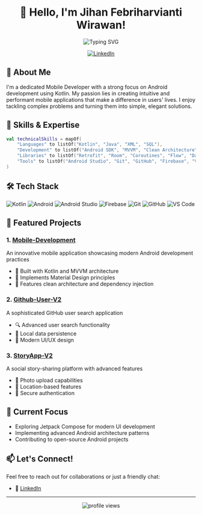 # <div align="center">👋 Hello, I'm Jihan Febriharvianti Wirawan!</div>

<div align="center">
  <img src="https://readme-typing-svg.herokuapp.com?font=Fira+Code&pause=1000&color=54A6FF&center=true&vCenter=true&width=435&lines=Software+Developer;Mobile+Developer;Android+Development+Specialist;Kotlin+Enthusiast" alt="Typing SVG" />
</div>

<p align="center">
  <a href="https://www.linkedin.com/in/jihanfebriharvianti/"><img src="https://img.shields.io/badge/LinkedIn-0077B5?style=for-the-badge&logo=linkedin&logoColor=white" alt="LinkedIn"/></a>
</p>

## 🚀 About Me

I'm a dedicated Mobile Developer with a strong focus on Android development using Kotlin. My passion lies in creating intuitive and performant mobile applications that make a difference in users' lives. I enjoy tackling complex problems and turning them into simple, elegant solutions.

## 💼 Skills & Expertise

```kotlin
val technicalSkills = mapOf(
    "Languages" to listOf("Kotlin", "Java", "XML", "SQL"),
    "Development" to listOf("Android SDK", "MVVM", "Clean Architecture", "RESTful APIs"),
    "Libraries" to listOf("Retrofit", "Room", "Coroutines", "Flow", "Dagger Hilt"),
    "Tools" to listOf("Android Studio", "Git", "GitHub", "Firebase", "VS Code")
)
```

## 🛠️ Tech Stack

![Kotlin](https://img.shields.io/badge/Kotlin-0095D5?style=for-the-badge&logo=kotlin&logoColor=white)
![Android](https://img.shields.io/badge/Android-3DDC84?style=for-the-badge&logo=android&logoColor=white)
![Android Studio](https://img.shields.io/badge/Android%20Studio-3DDC84?style=for-the-badge&logo=android-studio&logoColor=white)
![Firebase](https://img.shields.io/badge/Firebase-FFCA28?style=for-the-badge&logo=firebase&logoColor=black)
![Git](https://img.shields.io/badge/Git-F05032?style=for-the-badge&logo=git&logoColor=white)
![GitHub](https://img.shields.io/badge/GitHub-181717?style=for-the-badge&logo=github&logoColor=white)
![VS Code](https://img.shields.io/badge/VS%20Code-007ACC?style=for-the-badge&logo=visual-studio-code&logoColor=white)

## 📱 Featured Projects

### 1. [Mobile-Development](https://github.com/jihanfebri/Mobile-Development)
An innovative mobile application showcasing modern Android development practices
- 🔧 Built with Kotlin and MVVM architecture
- 📱 Implements Material Design principles
- 🔄 Features clean architecture and dependency injection

### 2. [Github-User-V2](https://github.com/jihanfebri/Github-User-V2)
A sophisticated GitHub user search application
- 🔍 Advanced user search functionality
- 💾 Local data persistence
- 🎨 Modern UI/UX design

### 3. [StoryApp-V2](https://github.com/jihanfebri/StoryApp-V2)
A social story-sharing platform with advanced features
- 📸 Photo upload capabilities
- 📍 Location-based features
- 🔐 Secure authentication

## 🌱 Current Focus

- Exploring Jetpack Compose for modern UI development
- Implementing advanced Android architecture patterns
- Contributing to open-source Android projects

## 📫 Let's Connect!

Feel free to reach out for collaborations or just a friendly chat:
- 💼 [LinkedIn](https://www.linkedin.com/in/jihanfebriharvianti/)

---

<div align="center">
  <img src="https://komarev.com/ghpvc/?username=jihanfebri&label=Profile%20views&color=0e75b6&style=flat" alt="profile views" />
</div>